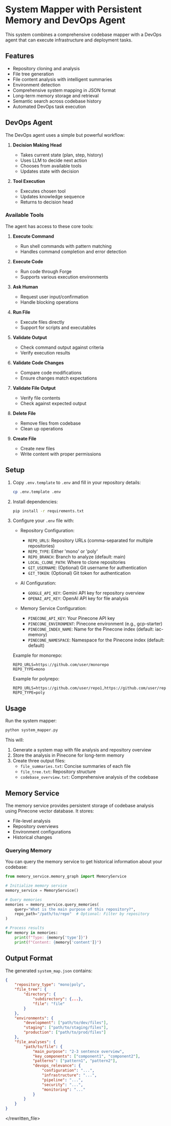 # System Mapper with Persistent Memory and DevOps Agent

This system combines a comprehensive codebase mapper with a DevOps agent that can execute infrastructure and deployment tasks.

## Features

- Repository cloning and analysis
- File tree generation
- File content analysis with intelligent summaries
- Environment detection
- Comprehensive system mapping in JSON format
- Long-term memory storage and retrieval
- Semantic search across codebase history
- Automated DevOps task execution

## DevOps Agent

The DevOps agent uses a simple but powerful workflow:

1. **Decision Making Head**
   - Takes current state (plan, step, history)
   - Uses LLM to decide next action
   - Chooses from available tools
   - Updates state with decision

2. **Tool Execution**
   - Executes chosen tool
   - Updates knowledge sequence
   - Returns to decision head

### Available Tools

The agent has access to these core tools:

1. **Execute Command**
   - Run shell commands with pattern matching
   - Handles command completion and error detection

2. **Execute Code**
   - Run code through Forge
   - Supports various execution environments

3. **Ask Human**
   - Request user input/confirmation
   - Handle blocking operations

4. **Run File**
   - Execute files directly
   - Support for scripts and executables

5. **Validate Output**
   - Check command output against criteria
   - Verify execution results

6. **Validate Code Changes**
   - Compare code modifications
   - Ensure changes match expectations

7. **Validate File Output**
   - Verify file contents
   - Check against expected output

8. **Delete File**
   - Remove files from codebase
   - Clean up operations

9. **Create File**
   - Create new files
   - Write content with proper permissions

## Setup

1. Copy `.env.template` to `.env` and fill in your repository details:
   ```bash
   cp .env.template .env
   ```

2. Install dependencies:
   ```bash
   pip install -r requirements.txt
   ```

3. Configure your `.env` file with:
   - Repository Configuration:
     - `REPO_URLS`: Repository URLs (comma-separated for multiple repositories)
     - `REPO_TYPE`: Either 'mono' or 'poly'
     - `REPO_BRANCH`: Branch to analyze (default: main)
     - `LOCAL_CLONE_PATH`: Where to clone repositories
     - `GIT_USERNAME`: (Optional) Git username for authentication
     - `GIT_TOKEN`: (Optional) Git token for authentication

   - AI Configuration:
     - `GOOGLE_API_KEY`: Gemini API key for repository overview
     - `OPENAI_API_KEY`: OpenAI API key for file analysis

   - Memory Service Configuration:
     - `PINECONE_API_KEY`: Your Pinecone API key
     - `PINECONE_ENVIRONMENT`: Pinecone environment (e.g., gcp-starter)
     - `PINECONE_INDEX_NAME`: Name for the Pinecone index (default: iac-memory)
     - `PINECONE_NAMESPACE`: Namespace for the Pinecone index (default: default)

   Example for monorepo:
   ```
   REPO_URLS=https://github.com/user/monorepo
   REPO_TYPE=mono
   ```

   Example for polyrepo:
   ```
   REPO_URLS=https://github.com/user/repo1,https://github.com/user/repo2
   REPO_TYPE=poly
   ```

## Usage

Run the system mapper:
```bash
python system_mapper.py
```

This will:
1. Generate a system map with file analysis and repository overview
2. Store the analysis in Pinecone for long-term memory
3. Create three output files:
   - `file_summaries.txt`: Concise summaries of each file
   - `file_tree.txt`: Repository structure
   - `codebase_overview.txt`: Comprehensive analysis of the codebase

## Memory Service

The memory service provides persistent storage of codebase analysis using Pinecone vector database. It stores:
- File-level analysis
- Repository overviews
- Environment configurations
- Historical changes

### Querying Memory

You can query the memory service to get historical information about your codebase:

```python
from memory_service.memory_graph import MemoryService

# Initialize memory service
memory_service = MemoryService()

# Query memories
memories = memory_service.query_memories(
    query="What is the main purpose of this repository?",
    repo_path="/path/to/repo"  # Optional: Filter by repository
)

# Process results
for memory in memories:
    print(f"Type: {memory['type']}")
    print(f"Content: {memory['content']}")
```

## Output Format

The generated `system_map.json` contains:
```json
{
    "repository_type": "mono|poly",
    "file_tree": {
        "directory": {
            "subdirectory": {...},
            "file": "file"
        }
    },
    "environments": {
        "development": ["path/to/dev/files"],
        "staging": ["path/to/staging/files"],
        "production": ["path/to/prod/files"]
    },
    "file_analyses": {
        "path/to/file": {
            "main_purpose": "2-3 sentence overview",
            "key_components": ["component1", "component2"],
            "patterns": ["pattern1", "pattern2"],
            "devops_relevance": {
                "configuration": "...",
                "infrastructure": "...",
                "pipeline": "...",
                "security": "...",
                "monitoring": "..."
            }
        }
    }
}
``` 
</rewritten_file>